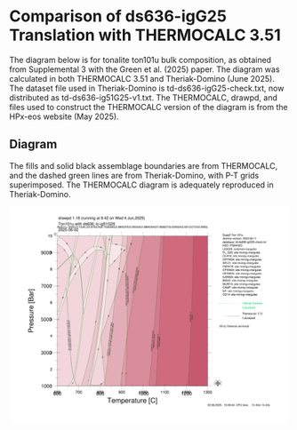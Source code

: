 # Comparison of ds636-igG25 Translation with THERMOCALC 3.51
The diagram below is for tonalite ton101u bulk composition, as obtained from 
Supplemental 3 with the Green et al. (2025) paper. The diagram was calculated 
in both THERMOCALC 3.51 and Theriak-Domino (June 2025). The dataset file used
in Theriak-Domino is td-ds636-igG25-check.txt, now distributed as td-ds636-ig51G25-v1.txt.
The THERMOCALC, drawpd, and files used to construct the THERMOCALC version of
the diagram is from the HPx-eos website (May 2025).

## Diagram
The fills and solid black assemblage boundaries are from THERMOCALC, and the dashed green
lines are from Theriak-Domino, with P-T grids superimposed. The THERMOCALC diagram is
adequately reproduced in Theriak-Domino.

![Diagram](td-tc-ton101u-PT.svg)